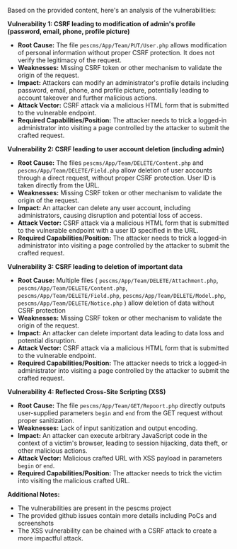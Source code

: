 Based on the provided content, here's an analysis of the vulnerabilities:

**Vulnerability 1: CSRF leading to modification of admin's profile (password, email, phone, profile picture)**

*   **Root Cause:** The file `pescms/App/Team/PUT/User.php` allows modification of personal information without proper CSRF protection. It does not verify the legitimacy of the request.
*   **Weaknesses:** Missing CSRF token or other mechanism to validate the origin of the request.
*   **Impact:** Attackers can modify an administrator's profile details including password, email, phone, and profile picture, potentially leading to account takeover and further malicious actions.
*   **Attack Vector:** CSRF attack via a malicious HTML form that is submitted to the vulnerable endpoint.
*   **Required Capabilities/Position:** The attacker needs to trick a logged-in administrator into visiting a page controlled by the attacker to submit the crafted request.

**Vulnerability 2: CSRF leading to user account deletion (including admin)**

*   **Root Cause:** The files `pescms/App/Team/DELETE/Content.php` and `pescms/App/Team/DELETE/Field.php` allow deletion of user accounts through a direct request, without proper CSRF protection. User ID is taken directly from the URL.
*   **Weaknesses:** Missing CSRF token or other mechanism to validate the origin of the request.
*   **Impact:** An attacker can delete any user account, including administrators, causing disruption and potential loss of access.
*   **Attack Vector:** CSRF attack via a malicious HTML form that is submitted to the vulnerable endpoint with a user ID specified in the URL.
*   **Required Capabilities/Position:**  The attacker needs to trick a logged-in administrator into visiting a page controlled by the attacker to submit the crafted request.

**Vulnerability 3: CSRF leading to deletion of important data**

*   **Root Cause:** Multiple files ( `pescms/App/Team/DELETE/Attachment.php`, `pescms/App/Team/DELETE/Content.php`, `pescms/App/Team/DELETE/Field.php`, `pescms/App/Team/DELETE/Model.php`, `pescms/App/Team/DELETE/Notice.php` ) allow deletion of data without CSRF protection
*   **Weaknesses:** Missing CSRF token or other mechanism to validate the origin of the request.
*   **Impact:** An attacker can delete important data leading to data loss and potential disruption.
*   **Attack Vector:** CSRF attack via a malicious HTML form that is submitted to the vulnerable endpoint.
*   **Required Capabilities/Position:** The attacker needs to trick a logged-in administrator into visiting a page controlled by the attacker to submit the crafted request.

**Vulnerability 4: Reflected Cross-Site Scripting (XSS)**

*   **Root Cause:** The file `pescms/App/Team/GET/Repoort.php` directly outputs user-supplied parameters `begin` and `end` from the GET request without proper sanitization.
*   **Weaknesses:** Lack of input sanitization and output encoding.
*   **Impact:** An attacker can execute arbitrary JavaScript code in the context of a victim's browser, leading to session hijacking, data theft, or other malicious actions.
*   **Attack Vector:**  Malicious crafted URL with XSS payload in parameters `begin` or `end`.
*   **Required Capabilities/Position:** The attacker needs to trick the victim into visiting the malicious crafted URL.

**Additional Notes:**

* The vulnerabilities are present in the pescms project
* The provided github issues contain more details including PoCs and screenshots
* The XSS vulnerability can be chained with a CSRF attack to create a more impactful attack.